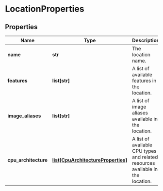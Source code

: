 # LocationProperties

## Properties
| Name | Type | Description | Notes |
| ------------ | ------------- | ------------- | ------------- |
| **name** | **str** | The location name. | [optional]  |
| **features** | **list[str]** | A list of available features in the location. | [optional] [readonly]  |
| **image_aliases** | **list[str]** | A list of image aliases available in the location. | [optional] [readonly]  |
| **cpu_architecture** | [**list[CpuArchitectureProperties]**](CpuArchitectureProperties.md) | A list of available CPU types and related resources available in the location. | [optional] [readonly]  |


